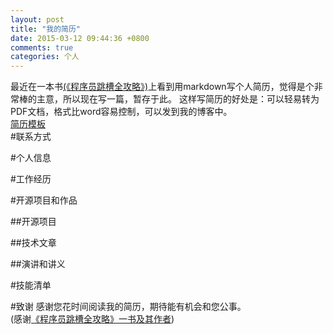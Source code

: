 ```yaml
---
layout: post
title: "我的简历"
date: 2015-03-12 09:44:36 +0800
comments: true
categories: 个人
---  
```


最近在一本书[(《程序员跳槽全攻略》)](http://www.duokan.com/book/80213)上看到用markdown写个人简历，觉得是个非常棒的主意，所以现在写一篇，暂存于此。
这样写简历的好处是：可以轻易转为PDF文档，格式比word容易控制，可以发到我的博客中。  
[简历模板](https://github.com/geekcompany/DeerResume)  
#联系方式


#个人信息



#工作经历


#开源项目和作品

##开源项目

##技术文章

##演讲和讲义

#技能清单

#致谢
感谢您花时间阅读我的简历，期待能有机会和您公事。  
(感谢[《程序员跳槽全攻略》一书及其作者](http://www.duokan.com/book/80213))  
